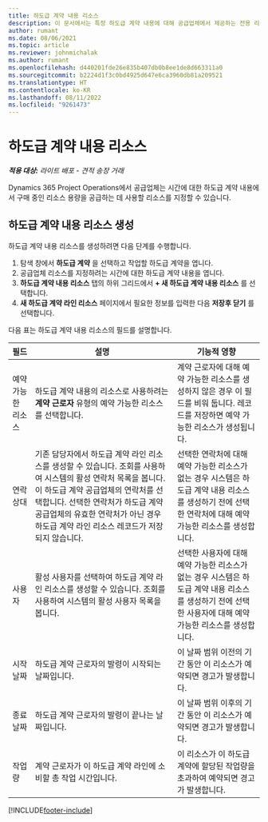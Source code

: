 ```yaml
---
title: 하도급 계약 내용 리소스
description: 이 문서에서는 특정 하도급 계약 내용에 대해 공급업체에서 제공하는 전용 리소스를 지정하는 방법에 대해 설명합니다.
author: rumant
ms.date: 08/06/2021
ms.topic: article
ms.reviewer: johnmichalak
ms.author: rumant
ms.openlocfilehash: d440201fde26e835b407db0b8ee1de8d663311a0
ms.sourcegitcommit: b2224d1f3c0bd4925d647e6ca3960db81a209521
ms.translationtype: HT
ms.contentlocale: ko-KR
ms.lasthandoff: 08/11/2022
ms.locfileid: "9261473"
---
```

# <a name="subcontract-line-resources"></a>하도급 계약 내용 리소스

_**적용 대상:** 라이트 배포 - 견적 송장 거래_

Dynamics 365 Project Operations에서 공급업체는 시간에 대한 하도급 계약 내용에서 구매 중인 리소스 용량을 공급하는 데 사용할 리소스를 지정할 수 있습니다.

## <a name="create-subcontract-line-resources"></a>하도급 계약 내용 리소스 생성

하도급 계약 내용 리소스를 생성하려면 다음 단계를 수행합니다.

1. 탐색 창에서 **하도급 계약** 을 선택하고 작업할 하도급 계약을 엽니다.
2. 공급업체 리소스를 지정하려는 시간에 대한 하도급 계약 내용을 엽니다.
3. **하도급 계약 내용 리소스** 탭의 하위 그리드에서 **+ 새 하도급 계약 내용 리소스** 를 선택합니다.
4. **새 하도급 계약 라인 리소스** 페이지에서 필요한 정보를 입력한 다음 **저장후 닫기** 를 선택합니다.

다음 표는 하도급 계약 내용 리소스의 필드를 설명합니다.

| 필드 | 설명 | 기능적 영향 |
| ----- | ----------- | ----------------- |
| 예약 가능한 리소스 | 하도급 계약 내용의 리소스로 사용하려는 **계약 근로자** 유형의 예약 가능한 리소스를 선택합니다.| 계약 근로자에 대해 예약 가능한 리소스를 생성하지 않은 경우 이 필드를 비워 둡니다. 레코드를 저장하면 예약 가능한 리소스가 생성됩니다.  |
| 연락 상대 | 기존 담당자에서 하도급 계약 라인 리소스를 생성할 수 있습니다. 조회를 사용하여 시스템의 활성 연락처 목록을 봅니다. 이 하도급 계약 공급업체의 연락처를 선택합니다. 선택한 연락처가 하도급 계약 공급업체의 유효한 연락처가 아닌 경우 하도급 계약 라인 리소스 레코드가 저장되지 않습니다.| 선택한 연락처에 대해 예약 가능한 리소스가 없는 경우 시스템은 하도급 계약 내용 리소스를 생성하기 전에 선택한 연락처에 대해 예약 가능한 리소스를 생성합니다. |
| 사용자 | 활성 사용자를 선택하여 하도급 계약 라인 리소스를 생성할 수 있습니다. 조회를 사용하여 시스템의 활성 사용자 목록을 봅니다.| 선택한 사용자에 대해 예약 가능한 리소스가 없는 경우 시스템은 하도급 계약 내용 리소스를 생성하기 전에 선택한 사용자에 대해 예약 가능한 리소스를 생성합니다. |
| 시작 날짜 | 하도급 계약 근로자의 발령이 시작되는 날짜입니다.| 이 날짜 범위 이전의 기간 동안 이 리소스가 예약되면 경고가 발생합니다. |
| 종료 날짜 | 하도급 계약 근로자의 발령이 끝나는 날짜입니다.| 이 날짜 범위 이후의 기간 동안 이 리소스가 예약되면 경고가 발생합니다. |
| 작업량 | 계약 근로자가 이 하도급 계약 라인에 소비할 총 작업 시간입니다.| 이 리소스가 이 하도급 계약에 할당된 작업량을 초과하여 예약되면 경고가 발생합니다. |


[!INCLUDE[footer-include](../../includes/footer-banner.md)]
